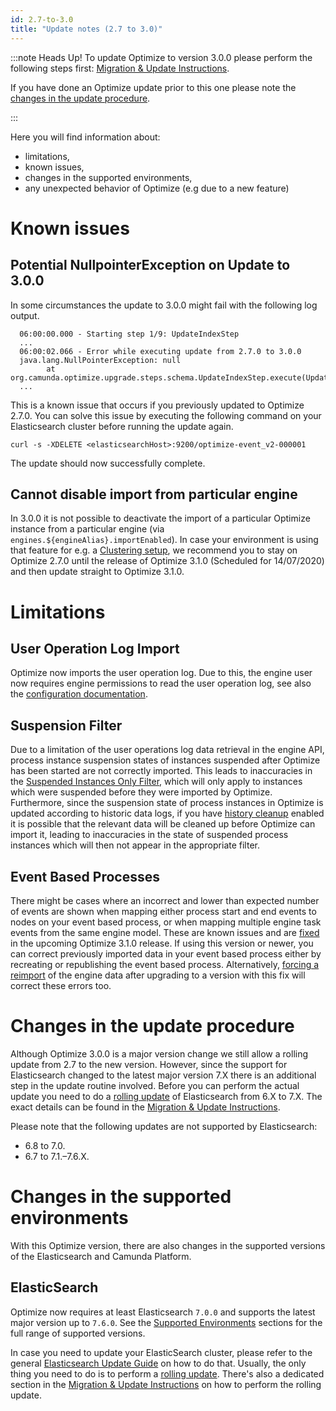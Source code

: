 ```yaml
---
id: 2.7-to-3.0
title: "Update notes (2.7 to 3.0)"
---
```


:::note Heads Up!
To update Optimize to version 3.0.0 please perform the following steps first: [Migration & Update Instructions](./instructions.md).

If you have done an Optimize update prior to this one please note the [changes in the update procedure](#changes-in-the-update-procedure).

:::

Here you will find information about:

* limitations, 
* known issues, 
* changes in the supported environments, 
* any unexpected behavior of Optimize (e.g due to a new feature)

# Known issues

## Potential NullpointerException on Update to 3.0.0

In some circumstances the update to 3.0.0 might fail with the following log output.

```
  06:00:00.000 - Starting step 1/9: UpdateIndexStep
  ...
  06:00:02.066 - Error while executing update from 2.7.0 to 3.0.0
  java.lang.NullPointerException: null
        at org.camunda.optimize.upgrade.steps.schema.UpdateIndexStep.execute(UpdateIndexStep.java:71)
  ...
```

This is a known issue that occurs if you previously updated to Optimize 2.7.0. You can solve this issue by executing the following command on your Elasticsearch cluster before running the update again.

```
curl -s -XDELETE <elasticsearchHost>:9200/optimize-event_v2-000001
```

The update should now successfully complete.

## Cannot disable import from particular engine

In 3.0.0 it is not possible to deactivate the import of a particular Optimize instance from a particular engine (via `engines.${engineAlias}.importEnabled`). In case your environment is using that feature for e.g. a [Clustering setup](../../setup/clustering/), we recommend you to stay on Optimize 2.7.0 until the release of Optimize 3.1.0 (Scheduled for 14/07/2020) and then update straight to Optimize 3.1.0.


# Limitations

## User Operation Log Import

Optimize now imports the user operation log. Due to this, the engine user now requires engine permissions to read the user operation log, see also the [configuration documentation](../../setup/configuration/#connection-to-camunda-bpm-platform).

## Suspension Filter
Due to a limitation of the user operations log data retrieval in the engine API, process instance suspension states of instances suspended after Optimize has been started are not correctly imported. This leads to inaccuracies in the [Suspended Instances Only Filter](./../../../components/optimize/userguide/additional-features/filters.md/#suspended-non-suspended-instances-only-filter), which will only apply to instances which were suspended before they were imported by Optimize. Furthermore, since the suspension state of process instances in Optimize is updated according to historic data logs, if you have [history cleanup](../../setup/history-cleanup/) enabled it is possible that the relevant data will be cleaned up before Optimize can import it, leading to inaccuracies in the state of suspended process instances which will then not appear in the appropriate filter.

## Event Based Processes
There might be cases where an incorrect and lower than expected number of events are shown when mapping either process start and end events to nodes on your event based process, or
when mapping multiple engine task events from the same engine model.
These are known issues and are [fixed](https://jira.camunda.com/browse/OPT-3515) in the upcoming Optimize 3.1.0 release. If using this version or newer, you can correct previously imported data in your event based process either
by recreating or republishing the event based process. Alternatively, [forcing a reimport](./instructions.md/#force-reimport-of-engine-data-in-optimize) 
of the engine data after upgrading to a version with this fix will correct these errors too. 

# Changes in the update procedure

Although Optimize 3.0.0 is a major version change we still allow a rolling update from 2.7 to the new version. However, since the support for Elasticsearch changed to the latest major version 7.X there is an additional step in the update routine involved. Before you can perform the actual update you need to do a [rolling update](https://www.elastic.co/guide/en/elasticsearch/reference/current/setup-upgrade.html) of Elasticsearch from 6.X to 7.X. The exact details can be found in the [Migration & Update Instructions](./instructions.md).

Please note that the following updates are not supported by Elasticsearch:

* 6.8 to 7.0.
* 6.7 to 7.1.–7.6.X.

# Changes in the supported environments

With this Optimize version, there are also changes in the supported versions of the Elasticsearch and Camunda Platform.

## ElasticSearch

Optimize now requires at least Elasticsearch `7.0.0` and supports the latest major version up to `7.6.0`.
See the [Supported Environments](./../../../reference/supported-environments.md/#elasticsearch) sections for the full range of supported versions.

In case you need to update your ElasticSearch cluster, please refer to the general [Elasticsearch Update Guide](https://www.elastic.co/guide/en/elasticsearch/reference/current/setup-upgrade.html) on how to do that. Usually, the only thing you need to do is to perform a [rolling update](https://www.elastic.co/guide/en/elasticsearch/reference/current/rolling-upgrade.html). There's also a dedicated section in the [Migration & Update Instructions](./instructions.md) on how to perform the rolling update.
